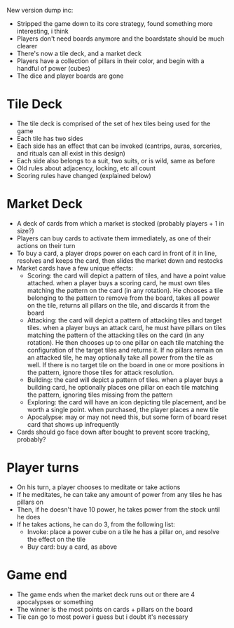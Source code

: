 New version dump inc:

- Stripped the game down to its core strategy, found something more interesting, i think
- Players don't need boards anymore and the boardstate should be much clearer
- There's now a tile deck, and a market deck
- Players have a collection of pillars in their color, and begin with a handful of power (cubes)
- The dice and player boards are gone

# Tile Deck

- The tile deck is comprised of the set of hex tiles being used for the game
- Each tile has two sides
- Each side has an effect that can be invoked (cantrips, auras, sorceries, and rituals can all exist in this design)
- Each side also belongs to a suit, two suits, or is wild, same as before
- Old rules about adjacency, locking, etc all count
- Scoring rules have changed (explained below)

# Market Deck

- A deck of cards from which a market is stocked (probably players + 1 in size?)
- Players can buy cards to activate them immediately, as one of their actions on their turn
- To buy a card, a player drops power on each card in front of it in line, resolves and keeps the card, then slides the market down and restocks
- Market cards have a few unique effects:
  - Scoring: the card will depict a pattern of tiles, and have a point value attached. when a player buys a scoring card, he must own tiles matching the pattern on the card (in any rotation). He chooses a tile belonging to the pattern to remove from the board, takes all power on the tile, returns all pillars on the tile, and discards it from the board
  - Attacking: the card will depict a pattern of attacking tiles and target tiles. when a player buys an attack card, he must have pillars on tiles matching the pattern of the attacking tiles on the card (in any rotation). He then chooses up to one pillar on each tile matching the configuration of the target tiles and returns it. If no pillars remain on an attacked tile, he may optionally take all power from the tile as well. If there is no target tile on the board in one or more positions in the pattern, ignore those tiles for attack resolution.
  - Building: the card will depict a pattern of tiles. when a player buys a building card, he optionally places one pillar on each tile matching the pattern, ignoring tiles missing from the pattern
  - Exploring: the card will have an icon depicting tile placement, and be worth a single point. when purchased, the player places a new tile
  - Apocalypse: may or may not need this, but some form of board reset card that shows up infrequently
- Cards should go face down after bought to prevent score tracking, probably?

# Player turns

- On his turn, a player chooses to meditate or take actions
- If he meditates, he can take any amount of power from any tiles he has pillars on
- Then, if he doesn't have 10 power, he takes power from the stock until he does
- If he takes actions, he can do 3, from the following list:
  - Invoke: place a power cube on a tile he has a pillar on, and resolve the effect on the tile
  - Buy card: buy a card, as above

# Game end

- The game ends when the market deck runs out or there are 4 apocalypses or something
- The winner is the most points on cards + pillars on the board
- Tie can go to most power i guess but i doubt it's necessary
